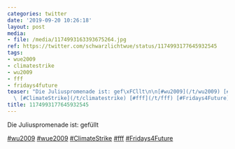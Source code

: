 ```yaml
---
categories: twitter
date: '2019-09-20 10:26:18'
layout: post
media:
- file: /media/1174993163393675264.jpg
ref: https://twitter.com/schwarzlichtwue/status/1174993177645932545
tags:
- wue2009
- climatestrike
- wu2009
- fff
- fridays4future
teaser: "Die Juliuspromenade ist: gef\xFCllt\n\n[#wu2009](/t/wu2009) [#wue2009](/t/wue2009)\
  \ [#ClimateStrike](/t/climatestrike) [#fff](/t/fff) [#Fridays4Future](/t/fridays4future) "
title: 1174993177645932545
---
```

Die Juliuspromenade ist: gefüllt

[#wu2009](/t/wu2009) [#wue2009](/t/wue2009) [#ClimateStrike](/t/climatestrike) [#fff](/t/fff) [#Fridays4Future](/t/fridays4future) 